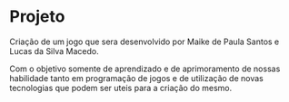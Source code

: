 ﻿Projeto
=======

Criação de um jogo que sera desenvolvido por Maike de Paula Santos e Lucas da Silva Macedo.

Com o objetivo somente de aprendizado e de aprimoramento de nossas habilidade tanto em programação de jogos e de utilização de novas tecnologias que podem ser uteis para a criação do mesmo.